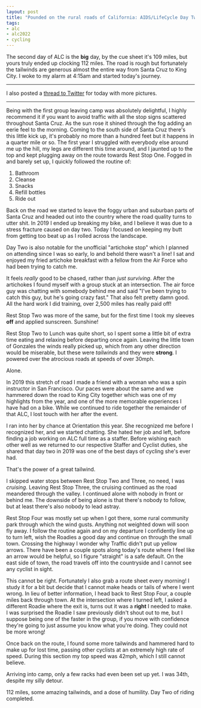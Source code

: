 ```yaml
---
layout: post
title: "Pounded on the rural roads of California: AIDS/LifeCycle Day Two"
tags:
- alc
- alc2022
- cycling
---
```


The second day of ALC is the **big** day, by the cue sheet it's 109 miles, but
yours truly ended up clocking 112 miles. The road is rough but fortunately the
tailwinds are generous almost the entire way from Santa Cruz to King City. I
woke to my alarm at 4:15am and started today's journey.

---
I also posted a [thread to
Twitter](https://mobile.twitter.com/agentdero/status/1533792305957588992) for
today with more pictures.

---

Being with the first group leaving camp was absolutely delightful, I highly
recommend it if you want to avoid traffic with all the stop signs scattered
throughout Santa Cruz. As the sun rose it shined through the fog adding an
eerie feel to the morning. Coming to the south side of Santa Cruz there's this
little kick up, it's probably no more than a hundred feet but it happens in a
quarter mile or so. The first year I struggled with everybody else around me up
the hill, my legs are different this time around, and I jaunted up to the top
and kept plugging away on the route towards Rest Stop One. Fogged in and barely
set up, I quickly followed the routine of:

1. Bathroom
1. Cleanse
1. Snacks
1. Refill bottles
1. Ride out

Back on the road we started to leave the foggy urban and suburban parts of
Santa Cruz and headed out into the country where the road quality turns to
utter shit. In 2019 I ended up breaking my bike, and I believe it was due to a
stress fracture caused on day two. Today I focused on keeping my butt from
getting too beat up as I rolled across the landscape.

Day Two is also notable for the unofficial "artichoke stop" which I planned on
attending since I was so early, lo and behold there wasn't a line! I sat and
enjoyed my fried artichoke breakfast with a fellow from the Air Force who had
been trying to catch me.

It feels _really_ good to be chased, rather than _just surviving_. After the
artichokes I found myself with a group stuck at an intersection. The air force
guy was chatting with somebody behind me and said "I've been trying to catch
this guy, but he's going crazy fast." That also felt pretty damn good. All the
hard work I did training, over 2,500 miles has really paid off!

Rest Stop Two was more of the same, but for the first time I took my sleeves
**off** and applied sunscreen. Sunshine!

Rest Stop Two to Lunch was quite short, so I spent some a little bit of extra
time eating and relaxing before departing once again. Leaving the little town
of Gonzales the winds really picked up, which from any other direction would be
miserable, but these were _tailwinds_ and they were **strong**. I powered over
the atrocious roads at speeds of over 30mph.

Alone.

In 2019 this stretch of road I made a friend with a woman who was a spin
instructor in San Francisco. Our paces were about the same and we hammered down
the road to King City together which was one of my highlights from the year,
and one of the more memorable experiences I have had on a bike. While we
continued to ride together the remainder of that ALC, I lost touch with her
after the event.

I ran into her by chance at Orientation this year. She recognized me before I
recognized her, and we started chatting. She hated her job and left, before
finding a job working on ALC full time as a staffer. Before wishing each other
well as we returned to our respective Staffer and Cyclist duties, she shared
that day two in 2019 was one of the best days of cycling she's ever had. 

That's the power of a great tailwind.

I skipped water stops between Rest Stop Two and Three, no need, I was
*cruising*. Leaving Rest Stop Three, the cruising continued as the road
 meandered through the valley. I continued alone with nobody in front or behind
 me. The downside of being alone is that there's nobody to follow, but at least
 there's also nobody to lead astray.

 Rest Stop Four was mostly set up when I got there, some rural community park
 through which the wind gusts. Anything not weighted down will soon fly away.
 I follow the routine again and on my departure I confidently line up to turn
 left, wish the Roadies a good day and continue on through the small town.
 Crossing the highway I wonder why Traffic didn't put up yellow arrows. There
 have been a couple spots along today's route where I feel like an arrow would
 be helpful, so I figure "straight" is a safe default. On the east side of
 town, the road travels off into the countryside and I cannot see any cyclist
 in sight.

 This cannot be right. Fortunately I also grab a route sheet every morning! I
 study it for a bit but decide that I cannot make heads or tails of where I
 went wrong. In lieu of better information, I head back to Rest Stop Four, a
 couple miles back through town. At the intersection where I turned left, I
 asked a different Roadie where the exit is, turns out it was a **right** I
 needed to make. I was surprised the Roadie I saw previously didn't shout out
 to me, but I suppose being one of the faster in the group, if you move with
 confidence they're going to just assume you know what you're doing. They
 could not be more wrong!

 Once back on the route, I found some more tailwinds and hammered hard to make
 up for lost time, passing other cyclists at an extremely high rate of speed.
 During this section my top speed was 42mph, which I still cannot believe.

 Arriving into camp, only a few racks had even been set up yet. I was 34th,
 despite my silly detour.
 

 112 miles, some amazing tailwinds, and a dose of humility. Day Two of riding
 completed.
